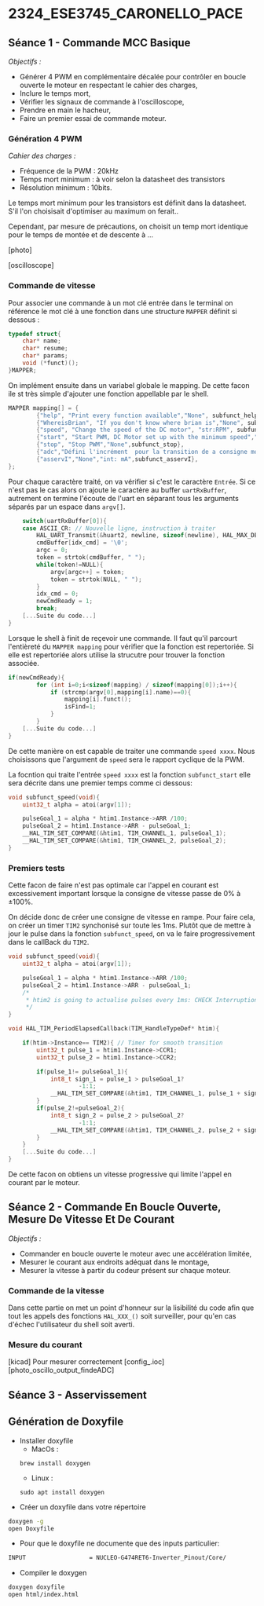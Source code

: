 # 2324_ESE3745_CARONELLO_PACE

## Séance 1 - Commande MCC Basique
_Objectifs :_

- Générer 4 PWM en complémentaire décalée pour contrôler en boucle ouverte le moteur en respectant le cahier des charges,
-  Inclure le temps mort,
- Vérifier les signaux de commande à l'oscilloscope,
- Prendre en main le hacheur,
- Faire un premier essai de commande moteur.

### Génération 4 PWM
_Cahier des charges :_
- Fréquence de la PWM : 20kHz
- Temps mort minimum : à voir selon la datasheet des transistors
- Résolution minimum : 10bits.

Le temps mort minimum pour les transistors est définit dans la datasheet. S'il l'on choisisait d'optimiser au maximum on ferait..

Cependant, par mesure de précautions, on choisit un temp mort identique pour le temps de montée et de descente à ...

[photo]

[oscilloscope]

### Commande de vitesse

Pour associer une commande à un mot clé entrée dans le terminal on référence le mot clé à une fonction dans une structure `MAPPER` définit si dessous :
```c
typedef struct{
	char* name;
	char* resume;
	char* params;
	void (*funct)();
}MAPPER;
```
On implément ensuite dans un variabel globale le mapping. De cette facon ile st très simple d'ajouter une fonction appellable par le shell.
```c
MAPPER mapping[] = {
		{"help", "Print every function available","None", subfunct_help},
		{"WhereisBrian", "If you don't know where brian is","None", subfunct_WherisBrian},
		{"speed", "Change the speed of the DC motor", "str:RPM", subfunct_speed},
		{"start", "Start PWM, DC Motor set up with the minimum speed","None", subfunct_start},
		{"stop", "Stop PWM","None",subfunct_stop},
		{"adc","Défini l'incrément  pour la transition de a consigne moteur","int:dPulse",subfunct_printADC},
		{"asservI","None","int: mA",subfunct_asservI},
};
```
Pour chaque caractère traité, on va vérifier si c'est le caractère `Entrée`. Si ce n'est pas le cas alors on ajoute le caractère au buffer `uartRxBuffer`, autrement on termine l'écoute de l'uart en séparant tous les arguments séparés par un espace dans `argv[]`.
```c
    switch(uartRxBuffer[0]){
    case ASCII_CR: // Nouvelle ligne, instruction à traiter
        HAL_UART_Transmit(&huart2, newline, sizeof(newline), HAL_MAX_DELAY);
        cmdBuffer[idx_cmd] = '\0';
        argc = 0;
        token = strtok(cmdBuffer, " ");
        while(token!=NULL){
            argv[argc++] = token;
            token = strtok(NULL, " ");
        }
        idx_cmd = 0;
        newCmdReady = 1;
        break;
    [...Suite du code...]   
}
```
Lorsque le shell à finit de reçevoir une commande. Il faut qu'il parcourt l'entièreté du `MAPPER mapping` pour vérifier que la fonction est repertoriée. Si elle est repertoriée alors utilise la strucutre pour trouver la fonction associée.
```c
if(newCmdReady){
		for (int i=0;i<sizeof(mapping) / sizeof(mapping[0]);i++){
			if (strcmp(argv[0],mapping[i].name)==0){
				mapping[i].funct();
				isFind=1;
			}
		}
    [...Suite du code...]
}
```

De cette manière on est capable de traiter une commande `speed xxxx`.
Nous choisissons que l'argument de `speed` sera le rapport cyclique de la PWM.

La focntion qui traite l'entrée `speed xxxx` est la fonction `subfunct_start` elle sera décrite dans une premier temps comme ci dessous: 
```c
void subfunct_speed(void){
	uint32_t alpha = atoi(argv[1]);

	pulseGoal_1 = alpha * htim1.Instance->ARR /100;
	pulseGoal_2 = htim1.Instance->ARR - pulseGoal_1;
	__HAL_TIM_SET_COMPARE(&htim1, TIM_CHANNEL_1, pulseGoal_1);
    __HAL_TIM_SET_COMPARE(&htim1, TIM_CHANNEL_2, pulseGoal_2);
}
```
### Premiers tests
Cette facon de faire n'est pas optimale car l'appel en courant est excessivement important lorsque la consigne de vitesse passe de 0% à ±100%.

On décide donc de créer une consigne de vitesse en rampe. Pour faire cela, on créer un timer `TIM2` synchonisé sur toute les 1ms. Plutôt que de mettre à jour le pulse dans la fonction `subfunct_speed`, on va le faire progressivement dans le callBack du `TIM2`. 
```c
void subfunct_speed(void){
	uint32_t alpha = atoi(argv[1]);

	pulseGoal_1 = alpha * htim1.Instance->ARR /100;
	pulseGoal_2 = htim1.Instance->ARR - pulseGoal_1;
	/*
	 * htim2 is going to actualise pulses every 1ms: CHECK Interruptions for more details
	 */
}
```
```c
void HAL_TIM_PeriodElapsedCallback(TIM_HandleTypeDef* htim){

	if(htim->Instance== TIM2){ // Timer for smooth transition
		uint32_t pulse_1 = htim1.Instance->CCR1;
		uint32_t pulse_2 = htim1.Instance->CCR2;

		if(pulse_1!= pulseGoal_1){
			int8_t sign_1 = pulse_1 > pulseGoal_1?
					-1:1;
			__HAL_TIM_SET_COMPARE(&htim1, TIM_CHANNEL_1, pulse_1 + sign_1);
		}
		if(pulse_2!=pulseGoal_2){
			int8_t sign_2 = pulse_2 > pulseGoal_2?
					-1:1;
			__HAL_TIM_SET_COMPARE(&htim1, TIM_CHANNEL_2, pulse_2 + sign_2);
		}
	}
    [...Suite du code...]
}
```

De cette facon on obtiens un vitesse progressive qui limite l'appel en courant par le moteur.
## Séance 2 - Commande En Boucle Ouverte, Mesure De Vitesse Et De Courant
_Objectifs :_

- Commander en boucle ouverte le moteur avec une accélération limitée,
- Mesurer le courant aux endroits adéquat dans le montage,
- Mesurer la vitesse à partir du codeur présent sur chaque moteur.
### Commande de la vitesse
Dans cette partie on met un point d'honneur sur la lisibilité du code afin que tout les appels des fonctions `HAL_XXX_()` soit surveiller, pour qu'en cas d'échec l'utilisateur du shell soit averti.

### Mesure du courant

[kicad]
Pour mesurer correctement 
[config_.ioc]
[photo_oscillo_output_findeADC]
## Séance 3 - Asservissement 

## Génération de Doxyfile
- Installer doxyfile
    - MacOs : 
    ````
    brew install doxygen
    ````
    - Linux : 
    ```
    sudo apt install doxygen
    ```
- Créer un doxyfile dans votre répertoire 
```bash
doxygen -g
open Doxyfile
```
- Pour que le doxyfile ne documente que des inputs particulier:
````bash
INPUT                  = NUCLEO-G474RET6-Inverter_Pinout/Core/
````
- Compiler le doxygen 
````bash
doxygen doxyfile
open html/index.html
```` 
